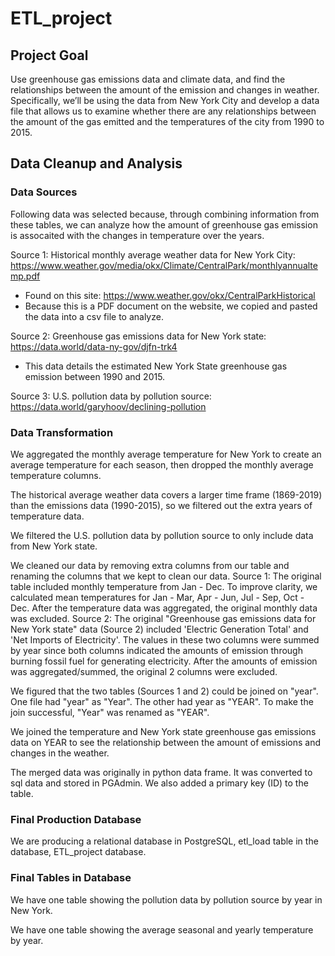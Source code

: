 # ETL_project #

## Project Goal ##
Use greenhouse gas emissions data and climate data, and find the relationships between the amount of the emission and changes in weather. Specifically, we’ll be using the data from New York City and develop a data file that allows us to examine whether there are any relationships between the amount of the gas emitted and the temperatures of the city from 1990 to 2015.

## Data Cleanup and Analysis ##

### Data Sources ###

Following data was selected because, through combining information from these tables, we can analyze how the amount of greenhouse gas emission is assocaited with the changes in temperature over the years.

Source 1: Historical monthly average weather data for New York City: https://www.weather.gov/media/okx/Climate/CentralPark/monthlyannualtemp.pdf
* Found on this site: https://www.weather.gov/okx/CentralParkHistorical
* Because this is a PDF document on the website, we copied and pasted the data into a csv file to analyze.

Source 2: Greenhouse gas emissions data for New York state: https://data.world/data-ny-gov/djfn-trk4
* This data details the estimated New York State greenhouse gas emission between 1990 and 2015.

Source 3: U.S. pollution data by pollution source: https://data.world/garyhoov/declining-pollution

### Data Transformation ###
We aggregated the monthly average temperature for New York to create an average temperature for each season, then dropped the monthly average temperature columns.

The historical average weather data covers a larger time frame (1869-2019) than the emissions data (1990-2015), so we filtered out the extra years of temperature data.

We filtered the U.S. pollution data by pollution source to only include data from New York state.

We cleaned our data by removing extra columns from our table and renaming the columns that we kept to clean our data.
Source 1:
The original table included monthly temperature from Jan - Dec. To improve clarity, we calculated mean temperatures for Jan - Mar, Apr - Jun, Jul - Sep, Oct - Dec. 
After the temperature data was aggregated, the original monthly data was excluded.
Source 2:
The original "Greenhouse gas emissions data for New York state" data (Source 2) included 'Electric Generation Total' and 'Net Imports of Electricity'. 
The values in these two columns were summed by year since both columns indicated the amounts of emission through burning fossil fuel for generating electricity.
After the amounts of emission was aggregated/summed, the original 2 columns were excluded.

We figured that the two tables (Sources 1 and 2) could be joined on "year". One file had "year" as "Year". The other had year as "YEAR". To make the join successful,
"Year" was renamed as "YEAR".

We joined the temperature and New York state greenhouse gas emissions data on YEAR to see the relationship between the amount of emissions and changes in the weather.

The merged data was originally in python data frame. It was converted to sql data and stored in PGAdmin. We also added a primary key (ID) to the table. 


### Final Production Database ###
We are producing a relational database in PostgreSQL, etl_load table in the database, ETL_project database.

### Final Tables in Database ###
We have one table showing the pollution data by pollution source by year in New York.

We have one table showing the average seasonal and yearly temperature by year.
